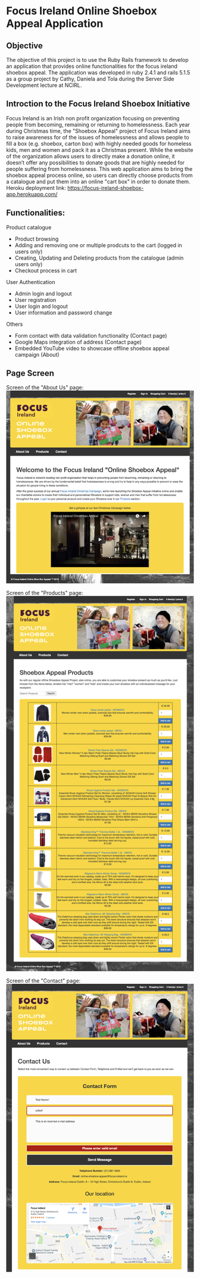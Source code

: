 # Focus Ireland Online Shoebox Appeal Application

## Objective
The objective of this project is to use the Ruby Rails framework to develop an application that provides online functionalities for the focus ireland shoebox appeal.
The application was developed in ruby 2.4.1 and rails 5.1.5 as a group project by Cathy, Daniela and Tola during the Server Side Development lecture at NCIRL. 

## Introction to the Focus Ireland Shoebox Initiative
Focus Ireland is an Irish non profit organization focusing on preventing people from becoming, remaining or returning to homelessness. Each year during Christmas time, the "Shoebox Appeal" project of Focus Ireland aims to raise awareness for of the issues of homelessness and allows people to fill a box (e.g. shoebox, carton box) with highly needed goods for homeless kids, men and women and pack it as a Christmas present.
While the website of the organization allows users to directly make a donation online, it doesn’t offer any possibilities to donate goods that are highly needed for people suffering from homelessness. 
This web application aims to bring the shoebox appeal process online, so users can directly choose products from a catalogue and put them into an online "cart box" in order to donate them.
Heroku deployment link: https://focus-ireland-shoebox-app.herokuapp.com/

## Functionalities:
Product catalogue
* Product browsing 
* Adding and removing one or multiple prodcuts to the cart (logged in users only)
* Creating, Updating and Deleting products from the catalogue (admin users only)
* Checkout process in cart

User Authentication
* Admin login and logout
* User registration 
* User login and logout
* User information and password change

Others
* Form contact with data validation functionality (Contact page)
* Google Maps integration of address (Contact page)
* Embedded YouTube video to showcase offline shoebox appeal campaign (About)


## Page Screen
Screen of the "About Us" page:
![Image Online Shoebox Appeal About Page](https://github.com/daniiielak/FocusIreland-RubyRailsProject/blob/master/app/assets/images/Page-Screens/about-us-page.png "About Page - Online Shoebox Appeal")

Screen of the "Products" page:
![Image Online Shoebox Appeal Product Page](https://github.com/daniiielak/FocusIreland-RubyRailsProject/blob/master/app/assets/images/Page-Screens/product-page.png "Products Page - Online Shoebox Appeal")


Screen of the "Contact" page:
![Image Online Shoebox Appeal Contact Page](https://github.com/daniiielak/FocusIreland-RubyRailsProject/blob/master/app/assets/images/Page-Screens/contact-us-page.png "Contact Page - Online Shoebox Appeal")


